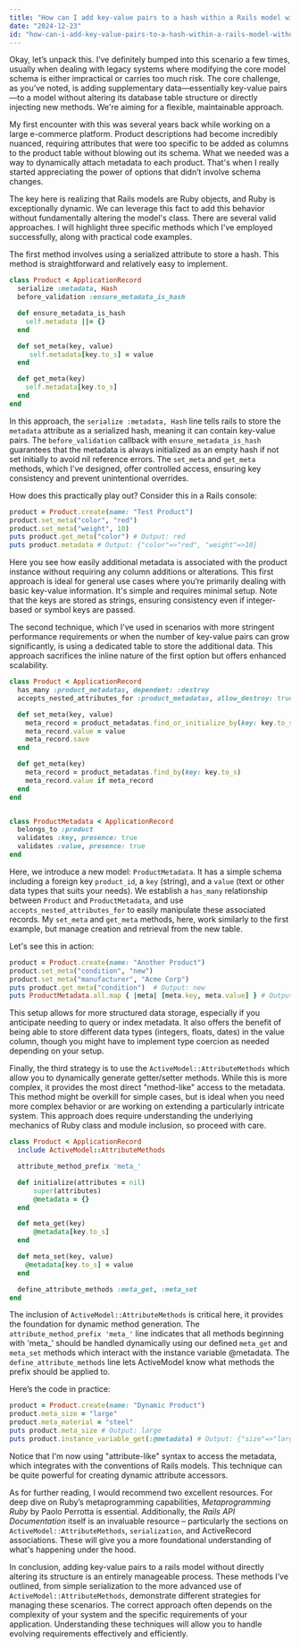 ```yaml
---
title: "How can I add key-value pairs to a hash within a Rails model without altering the model's definition?"
date: "2024-12-23"
id: "how-can-i-add-key-value-pairs-to-a-hash-within-a-rails-model-without-altering-the-models-definition"
---
```


Okay, let’s unpack this. I’ve definitely bumped into this scenario a few times, usually when dealing with legacy systems where modifying the core model schema is either impractical or carries too much risk. The core challenge, as you’ve noted, is adding supplementary data—essentially key-value pairs—to a model without altering its database table structure or directly injecting new methods. We're aiming for a flexible, maintainable approach.

My first encounter with this was several years back while working on a large e-commerce platform. Product descriptions had become incredibly nuanced, requiring attributes that were too specific to be added as columns to the product table without blowing out its schema. What we needed was a way to dynamically attach metadata to each product. That's when I really started appreciating the power of options that didn’t involve schema changes.

The key here is realizing that Rails models are Ruby objects, and Ruby is exceptionally dynamic. We can leverage this fact to add this behavior without fundamentally altering the model's class. There are several valid approaches. I will highlight three specific methods which I've employed successfully, along with practical code examples.

The first method involves using a serialized attribute to store a hash. This method is straightforward and relatively easy to implement.

```ruby
class Product < ApplicationRecord
  serialize :metadata, Hash
  before_validation :ensure_metadata_is_hash

  def ensure_metadata_is_hash
    self.metadata ||= {}
  end

  def set_meta(key, value)
     self.metadata[key.to_s] = value
  end

  def get_meta(key)
    self.metadata[key.to_s]
  end
end
```

In this approach, the `serialize :metadata, Hash` line tells rails to store the `metadata` attribute as a serialized hash, meaning it can contain key-value pairs. The `before_validation` callback with `ensure_metadata_is_hash` guarantees that the metadata is always initialized as an empty hash if not set initially to avoid nil reference errors. The `set_meta` and `get_meta` methods, which I've designed, offer controlled access, ensuring key consistency and prevent unintentional overrides.

How does this practically play out? Consider this in a Rails console:

```ruby
product = Product.create(name: "Test Product")
product.set_meta("color", "red")
product.set_meta("weight", 10)
puts product.get_meta("color") # Output: red
puts product.metadata # Output: {"color"=>"red", "weight"=>10}
```

Here you see how easily additional metadata is associated with the product instance without requiring any column additions or alterations. This first approach is ideal for general use cases where you’re primarily dealing with basic key-value information. It's simple and requires minimal setup. Note that the keys are stored as strings, ensuring consistency even if integer-based or symbol keys are passed.

The second technique, which I've used in scenarios with more stringent performance requirements or when the number of key-value pairs can grow significantly, is using a dedicated table to store the additional data. This approach sacrifices the inline nature of the first option but offers enhanced scalability.

```ruby
class Product < ApplicationRecord
  has_many :product_metadatas, dependent: :destroy
  accepts_nested_attributes_for :product_metadatas, allow_destroy: true

  def set_meta(key, value)
    meta_record = product_metadatas.find_or_initialize_by(key: key.to_s)
    meta_record.value = value
    meta_record.save
  end

  def get_meta(key)
    meta_record = product_metadatas.find_by(key: key.to_s)
    meta_record.value if meta_record
  end
end


class ProductMetadata < ApplicationRecord
  belongs_to :product
  validates :key, presence: true
  validates :value, presence: true
end
```

Here, we introduce a new model: `ProductMetadata`. It has a simple schema including a foreign key `product_id`, a `key` (string), and a `value` (text or other data types that suits your needs). We establish a `has_many` relationship between `Product` and `ProductMetadata`, and use `accepts_nested_attributes_for` to easily manipulate these associated records. My `set_meta` and `get_meta` methods, here, work similarly to the first example, but manage creation and retrieval from the new table.

Let's see this in action:

```ruby
product = Product.create(name: "Another Product")
product.set_meta("condition", "new")
product.set_meta("manufacturer", "Acme Corp")
puts product.get_meta("condition")  # Output: new
puts ProductMetadata.all.map { |meta| [meta.key, meta.value] } # Output: [["condition", "new"], ["manufacturer", "Acme Corp"]]
```

This setup allows for more structured data storage, especially if you anticipate needing to query or index metadata. It also offers the benefit of being able to store different data types (integers, floats, dates) in the value column, though you might have to implement type coercion as needed depending on your setup.

Finally, the third strategy is to use the `ActiveModel::AttributeMethods` which allow you to dynamically generate getter/setter methods. While this is more complex, it provides the most direct "method-like" access to the metadata. This method might be overkill for simple cases, but is ideal when you need more complex behavior or are working on extending a particularly intricate system. This approach does require understanding the underlying mechanics of Ruby class and module inclusion, so proceed with care.

```ruby
class Product < ApplicationRecord
  include ActiveModel::AttributeMethods

  attribute_method_prefix 'meta_'

  def initialize(attributes = nil)
      super(attributes)
      @metadata = {}
  end

  def meta_get(key)
      @metadata[key.to_s]
  end

  def meta_set(key, value)
    @metadata[key.to_s] = value
  end

  define_attribute_methods :meta_get, :meta_set
end
```

The inclusion of `ActiveModel::AttributeMethods` is critical here, it provides the foundation for dynamic method generation. The `attribute_method_prefix 'meta_'` line indicates that all methods beginning with 'meta_' should be handled dynamically using our defined `meta_get` and `meta_set` methods which interact with the instance variable @metadata. The `define_attribute_methods` line lets ActiveModel know what methods the prefix should be applied to.

Here’s the code in practice:

```ruby
product = Product.create(name: "Dynamic Product")
product.meta_size = "large"
product.meta_material = "steel"
puts product.meta_size # Output: large
puts product.instance_variable_get(:@metadata) # Output: {"size"=>"large", "material"=>"steel"}
```

Notice that I'm now using "attribute-like" syntax to access the metadata, which integrates with the conventions of Rails models. This technique can be quite powerful for creating dynamic attribute accessors.

As for further reading, I would recommend two excellent resources. For deep dive on Ruby’s metaprogramming capabilities, _Metaprogramming Ruby_ by Paolo Perrotta is essential. Additionally, the _Rails API Documentation_ itself is an invaluable resource – particularly the sections on `ActiveModel::AttributeMethods`, `serialization`, and ActiveRecord associations. These will give you a more foundational understanding of what's happening under the hood.

In conclusion, adding key-value pairs to a rails model without directly altering its structure is an entirely manageable process. These methods I’ve outlined, from simple serialization to the more advanced use of `ActiveModel::AttributeMethods`, demonstrate different strategies for managing these scenarios. The correct approach often depends on the complexity of your system and the specific requirements of your application. Understanding these techniques will allow you to handle evolving requirements effectively and efficiently.
